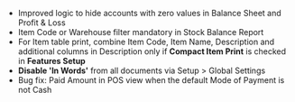 - Improved logic to hide accounts with zero values in Balance Sheet and Profit & Loss
- Item Code or Warehouse filter mandatory in Stock Balance Report
- For Item table print, combine Item Code, Item Name, Description and additional columns in Description only if **Compact Item Print** is checked in **Features Setup**
- **Disable 'In Words'** from all documents via Setup > Global Settings
- Bug fix: Paid Amount in POS view when the default Mode of Payment is not Cash
